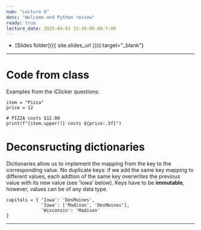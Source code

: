 ```yaml
---
num: "Lecture 0"
desc: "Welcome and Python review"
ready: true
lecture_date: 2025-04-01 15:30:00.00-7:00
---
```


* [Slides folder]({{ site.slides_url }}){:target="_blank"}

---

# Code from class

Examples from the iClicker questions:

```
item = "Pizza"
price = 12

# PIZZA costs $12.00
print(f"{item.upper()} costs ${price:.5f}")
```

# Deconsructing dictionaries

Dictionaries allow us to implement the mapping from the key to the corresponding value. No duplicate keys: if we add the same key mapping to different values, each addtion of the same key overwrites the previous value with its new value (see 'Iowa' below). Keys have to be **immutable**, however, values can be of any data type.

```
capitals = { 'Iowa': 'DesMoines',
             'Iowa': ['Madison', 'DesMoines'],
             'Wisconsin': 'Madison'
}
```

---
